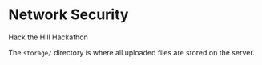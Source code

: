 # Network Security
Hack the Hill Hackathon

The `storage/` directory is where all uploaded files are stored on the server.
